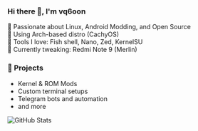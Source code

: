 ### Hi there 👋, I'm vq6oon

🚀 Passionate about Linux, Android Modding, and Open Source  
🐧 Using Arch-based distro (CachyOS)  
🔧 Tools I love: Fish shell, Nano, Zed, KernelSU  
📱 Currently tweaking: Redmi Note 9 (Merlin)

### 🔨 Projects
- Kernel & ROM Mods
- Custom terminal setups
- Telegram bots and automation
- and more  

![GitHub Stats](https://github-readme-stats.vercel.app/api?username=yourusername&show_icons=true&theme=tokyonight)
